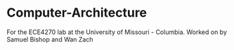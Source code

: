 # Computer-Architecture
For the ECE4270 lab at the University of Missouri - Columbia. Worked on by Samuel Bishop and Wan Zach
